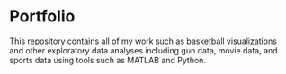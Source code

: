 # Portfolio

This repository contains all of my work such as basketball visualizations and other exploratory data analyses including gun data, movie data, and sports data using tools such as MATLAB and Python.
